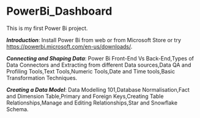 # PowerBi_Dashboard
This is my first Power Bi project.

_**Introduction**_: 
  Install Power Bi from web or from Microsoft Store or try https://powerbi.microsoft.com/en-us/downloads/.

_**Connecting and Shaping Data**_: 
  Power Bi Front-End Vs Back-End,Types of Data Connectors and Extracting from different Data sources,Data QA and Profiling Tools,Text Tools,Numeric Tools,Date and Time tools,Basic Transformation Techniques.

**_Creating a Data Model_**: 
  Data Modelling 101,Database Normalisation,Fact and Dimension Table,Primary and Foreign Keys,Creating Table Relationships,Manage and Editing Relationships,Star and Snowflake Schema.

